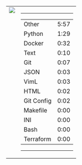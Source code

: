 
<table><tr>
<td valign="top">
  <img src="https://wakatime.com/share/@Aperture/0cd21d5d-ac4f-458d-9c71-d06f479c1297.png" />
</td>

<td valign="top">
  <hr>
  <table>
    <tr><td>Other</td><td>5:57</td></tr><tr><td>Python</td><td>1:29</td></tr><tr><td>Docker</td><td>0:32</td></tr><tr><td>Text</td><td>0:10</td></tr><tr><td>Git</td><td>0:07</td></tr><tr><td>JSON</td><td>0:03</td></tr><tr><td>VimL</td><td>0:03</td></tr><tr><td>HTML</td><td>0:02</td></tr><tr><td>Git Config</td><td>0:02</td></tr><tr><td>Makefile</td><td>0:00</td></tr><tr><td>INI</td><td>0:00</td></tr><tr><td>Bash</td><td>0:00</td></tr><tr><td>Terraform</td><td>0:00</td></tr>
  </table>
  <hr>
</td>
</tr></table>

